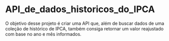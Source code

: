 # API_de_dados_historicos_do_IPCA
 O objetivo desse projeto é criar uma API que, além de buscar dados de uma coleção de histórico de IPCA, também consiga retornar um valor reajustado com base no ano e mês informados.
